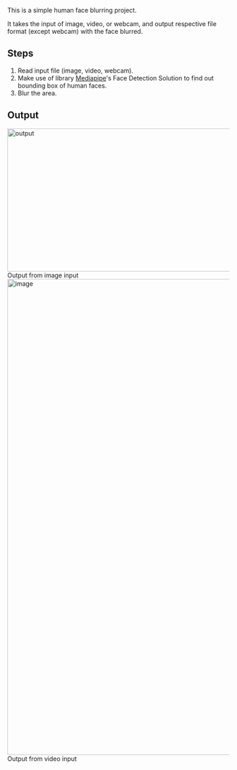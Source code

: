 This is a simple human face blurring project.

It takes the input of image, video, or webcam, and output respective file format (except webcam) with the face blurred.

## Steps
1. Read input file (image, video, webcam).
2. Make use of library [Mediapipe](https://mediapipe.readthedocs.io/en/latest/solutions/face_detection.html)'s Face Detection Solution to find out bounding box of human faces. 
3. Blur the area.

## Output
<img width="576" height="324" alt="output" src="https://github.com/user-attachments/assets/1c467272-c19a-40c5-ab5b-fb4b34c454b2" />
Output from image input

<img width="1919" height="1079" alt="image" src="https://github.com/user-attachments/assets/ba53310b-6d8a-4ba9-8181-4d771ea16791" />
Output from video input
